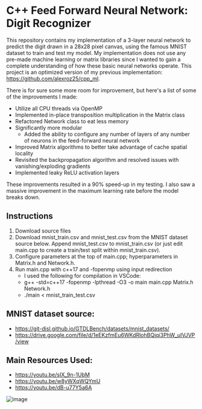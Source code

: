 # C++ Feed Forward Neural Network: Digit Recognizer

This repository contains my implementation of a 3-layer neural network to predict the digit drawn in a 28x28 pixel canvas, using the famous MNIST dataset to train and test my model. My implementation does not use any pre-made machine learning or matrix libraries since I wanted to gain a complete understanding of how these basic neural networks operate. This project is an optimized version of my previous implementation: https://github.com/alexroz25/cpp_ml.

There is for sure some more room for improvement, but here's a list of some of the improvements I made:
- Utilize all CPU threads via OpenMP
- Implemented in-place transposition multiplication in the Matrix class
- Refactored Network class to eat less memory
- Significantly more modular
  - Added the ability to configure any number of layers of any number of neurons in the feed-forward neural network
- Improved Matrix algorithms to better take advantage of cache spatial locality
- Revisited the backpropagation algorithm and resolved issues with vanishing/exploding gradients
- Implemented leaky ReLU activation layers

These improvements resulted in a 90% speed-up in my testing. I also saw a massive improvement in the maximum learning rate before the model breaks down.

## Instructions

1. Download source files
2. Download mnist_train.csv and mnist_test.csv from the MNIST dataset source below. Append mnist_test.csv to mnist_train.csv (or just edit main.cpp to create a train/test split within mnist_train.csv).
3. Configure parameters at the top of main.cpp; hyperparameters in Matrix.h and Network.h.
4. Run main.cpp with c++17 and -fopenmp using input redirection
    - I used the following for compilation in VSCode:
    - g++ -std=c++17 -fopenmp -lpthread -O3 -o main main.cpp Matrix.h Network.h
    - ./main < mnist_train_test.csv

## MNIST dataset source: 

- https://git-disl.github.io/GTDLBench/datasets/mnist_datasets/
- https://drive.google.com/file/d/1eEKzfmEu6WKdRlohBQiqi3PhW_uIVJVP/view

## Main Resources Used:

- https://youtu.be/sIX_9n-1UbM
- https://youtu.be/w8yWXqWQYmU
- https://youtu.be/dB-u77Y5a6A

![image](https://github.com/user-attachments/assets/2d9fc874-de27-45dd-8a8f-6b4e8ad45b33)
